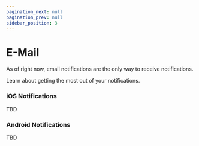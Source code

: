 ```yaml
---
pagination_next: null
pagination_prev: null
sidebar_position: 3
---
```


# E-Mail

As of right now, email notifications are the only way to receive notifications.

Learn about getting the most out of your notifications.

### iOS Notifications

TBD

### Android Notifications

TBD
